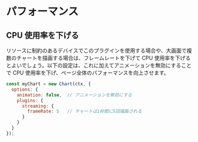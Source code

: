 # パフォーマンス

## CPU 使用率を下げる

リソースに制約のあるデバイスでこのプラグインを使用する場合や、大画面で複数のチャートを描画する場合は、フレームレートを下げて CPU 使用率を下げるとよいでしょう。以下の設定は、これに加えてアニメーションを無効にすることで CPU 使用率を下げ、ページ全体のパフォーマンスを向上させます。

```js
const myChart = new Chart(ctx, {
  options: {
    animation: false,  // アニメーションを無効にする
    plugins: {
      streaming: {
        frameRate: 5   // チャートは1秒間に5回描画される
      }
    }
  }
});
```

